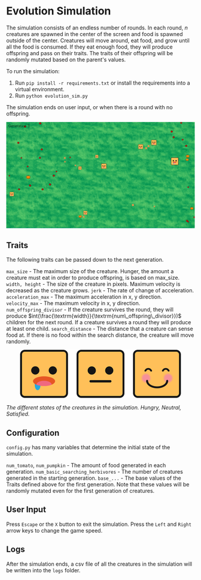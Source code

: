 # Evolution Simulation
The simulation consists of an endless number of rounds. In each round, $n$ creatures are spawned in the center of the screen and food is spawned outside of the center. Creatures will move around, eat food, and grow until all the food is consumed. If they eat enough food, they will produce offspring and pass on their traits. The traits of their offspring will be randomly mutated based on the parent's values. 

To run the simulation:
1. Run `pip install -r requirements.txt` or install the requirements into a virtual environment.
2. Run `python evolution_sim.py`

The simulation ends on user input, or when there is a round with no offspring. 

<p align="center">
  <img src="./assets/screenshot_1.png">
 </p>

## Traits

The following traits can be passed down to the next generation.

`max_size` - The maximum size of the creature. Hunger, the amount a creature must eat in order to produce offspring, is based on max_size. 
`width, height` - The size of the creature in pixels. Maximum velocity is decreased as the creature grows. 
`jerk` - The rate of change of acceleration.
`acceleration_max` - The maximum acceleration in x, y direction. 
`velocity_max` - The maximum velocity in x, y direction. 
`num_offspring_divisor` - If the creature survives the round, they will produce $int(\frac{\textrm{width}}{\textrm{num\_offspring\_divisor}})$ children for the next round.  If a creature survives a round they will produce at least one child. 
`search_distance` - The distance that a creature can sense food at. If there is no food within the search distance, the creature will move randomly. 

<p align="center">
  <img src="./assets/creature_states.png" width = 430>


*The different states of the creatures in the simulation. Hungry, Neutral, Satisfied.*
 </p>

## Configuration 
`config.py` has many variables that determine the initial state of the simulation. 

`num_tomato`, `num_pumpkin` - The amount of food generated in each generation. 
`num_basic_searching_herbivores` - The number of creatures generated in the starting generation. 
`base_...` - The base values of the Traits defined above for the first generation. Note that these values will be randomly mutated even for the first generation of creatures.

## User Input
Press `Escape` or the `X` button to exit the simulation. Press the `Left` and `Right` arrow keys to change the game speed. 

## Logs
After the simulation ends, a csv file of all the creatures in the simulation will be written into the `logs` folder. 